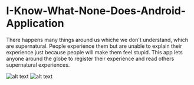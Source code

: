 # I-Know-What-None-Does-Android-Application
There happens many things around us whiche we don't understand, which are supernatural. People experience them but are unable to explain their experience just because people will make them feel stupid. This app lets anyone around the globe to register their experience and read others supernatural experiences.

![alt text](https://github.com/Ayush786113/I-Know-What-None-Does-Android-Application/blob/master/main.jpeg)
![alt text](https://github.com/Ayush786113/I-Know-What-None-Does-Android-Application/blob/master/post.jpeg)
